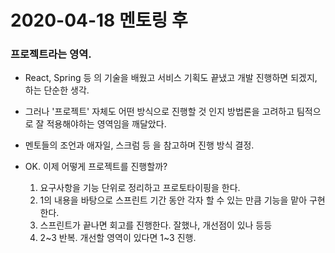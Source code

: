# 2020-04-18 멘토링 후

### 프로젝트라는 영역.

- React, Spring 등 의 기술을 배웠고 서비스 기획도 끝냈고 개발 진행하면 되겠지, 하는 단순한 생각.
- 그러나 '프로젝트' 자체도 어떤 방식으로 진행할 것 인지 방법론을 고려하고 팀적으로 잘 적용해야하는 영역임을 깨달았다.
- 멘토들의 조언과 애자일, 스크럼 등 을 참고하며 진행 방식 결정.
- OK. 이제 어떻게 프로젝트를 진행할까?

  1. 요구사항을 기능 단위로 정리하고 프로토타이핑을 한다.
  2. 1의 내용을 바탕으로 스프린트 기간 동안 각자 할 수 있는 만큼 기능을 맡아 구현한다.
  3. 스프린트가 끝나면 회고를 진행한다. 잘했나, 개선점이 있나 등등
  4. 2~3 반복. 개선할 영역이 있다면 1~3 진행.
